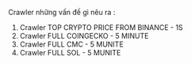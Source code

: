 Crawler những vấn đề gì nêu ra : 
1. Crawler TOP CRYPTO PRICE FROM BINANCE - 1S
2. Crawler FULL COINGECKO - 5 MINUTE
3. Crawler FULL CMC - 5 MUNITE 
4. Crawler FULL SOL - 5 MUNITE 